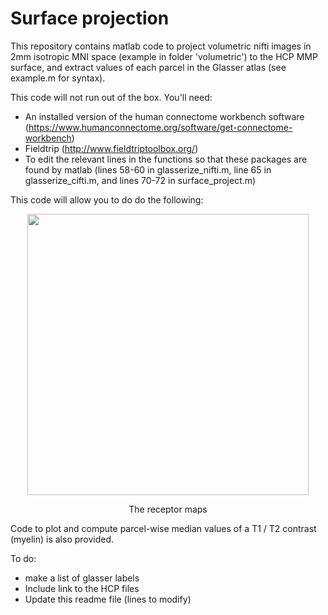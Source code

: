 # Surface projection
 
This repository contains matlab code to project volumetric nifti images in 2mm isotropic MNI space (example in folder 'volumetric') to the HCP MMP surface, and extract values of each parcel in the Glasser atlas (see example.m for syntax). 

This code will not run out of the box. You'll need: 

 - An installed version of the human connectome workbench software (https://www.humanconnectome.org/software/get-connectome-workbench)
 - Fieldtrip (http://www.fieldtriptoolbox.org/)
 - To edit the relevant lines in the functions so that these packages are found by matlab (lines 58-60 in glasserize_nifti.m, line 65 in glasserize_cifti.m, and lines 70-72 in surface_project.m)

This code will allow you to do do the following:

<p align="center">
    <img src="https://ruudvandenbrink.files.wordpress.com/2019/12/overview.png" width="450"\>
</p>
<p align="center">
    The receptor maps
</p>


Code to plot and compute parcel-wise median values of a T1 / T2 contrast (myelin) is also provided. 


To do:
 - make a list of glasser labels
 - Include link to the HCP files
 - Update this readme file (lines to modify)
 
